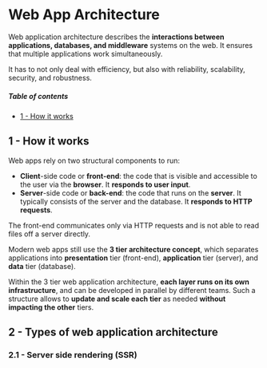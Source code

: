 [//]: # (TITLE Web Architecture)
[//]: # (ENDPOINT /architecture)

# Web App Architecture

Web application architecture describes the **interactions between applications, databases, and middleware** systems on the web. It ensures that multiple applications work simultaneously.

It has to not only deal with efficiency, but also with reliability, scalability, security, and robustness.

<!-- markdown-toc start - Don't edit this section. Run M-x markdown-toc-refresh-toc -->
##### Table of contents

- [1 - How it works](#1---how-it-works)

<!-- markdown-toc end -->

## 1 - How it works

Web apps rely on two structural components to run:
- **Client**-side code or **front-end**: the code that is visible and accessible to the user via the **browser**. It **responds to user input**.
- **Server**-side code or **back-end**: the code  that runs on the **server**. It typically consists of the server and the database. It **responds to HTTP requests**.

The front-end communicates only via HTTP requests and is not able to read files off a server directly.

Modern web apps still use the **3 tier architecture concept**, which separates applications into **presentation** tier (front-end), **application** tier (server), and **data** tier (database).

Within the 3 tier web application architecture, **each layer runs on its own infrastructure**, and can be developed in parallel by different teams. Such a structure allows to **update and scale each tier** as needed **without impacting the other** tiers.


## 2 - Types of web application architecture

### 2.1 - Server side rendering (SSR)
